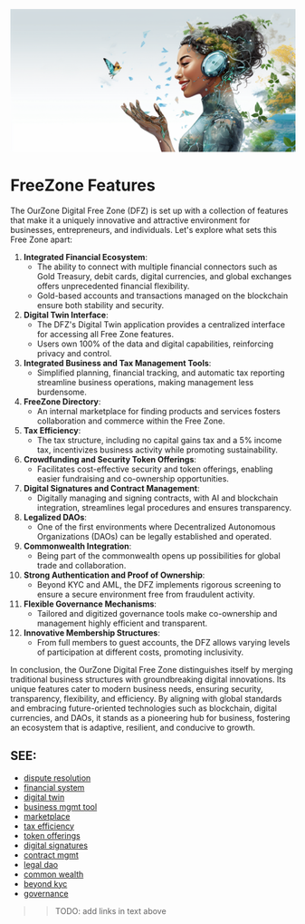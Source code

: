 ![](img/features.png)

# FreeZone Features

The OurZone Digital Free Zone (DFZ) is set up with a collection of features that make it a uniquely innovative and attractive environment for businesses, entrepreneurs, and individuals. Let's explore what sets this Free Zone apart:

1. **Integrated Financial Ecosystem**:
   * The ability to connect with multiple financial connectors such as Gold Treasury, debit cards, digital currencies, and global exchanges offers unprecedented financial flexibility.
   * Gold-based accounts and transactions managed on the blockchain ensure both stability and security.
1. **Digital Twin Interface**:
   * The DFZ's Digital Twin application provides a centralized interface for accessing all Free Zone features.
   * Users own 100% of the data and digital capabilities, reinforcing privacy and control.
1. **Integrated Business and Tax Management Tools**:
   * Simplified planning, financial tracking, and automatic tax reporting streamline business operations, making management less burdensome.
1. **FreeZone Directory**:
   * An internal marketplace for finding products and services fosters collaboration and commerce within the Free Zone.
1. **Tax Efficiency**:
   * The tax structure, including no capital gains tax and a 5% income tax, incentivizes business activity while promoting sustainability.
1. **Crowdfunding and Security Token Offerings**:
   * Facilitates cost-effective security and token offerings, enabling easier fundraising and co-ownership opportunities.
1. **Digital Signatures and Contract Management**:
   * Digitally managing and signing contracts, with AI and blockchain integration, streamlines legal procedures and ensures transparency.
1. **Legalized DAOs**:
   * One of the first environments where Decentralized Autonomous Organizations (DAOs) can be legally established and operated.
1. **Commonwealth Integration**:
   * Being part of the commonwealth opens up possibilities for global trade and collaboration.
1. **Strong Authentication and Proof of Ownership**:
   * Beyond KYC and AML, the DFZ implements rigorous screening to ensure a secure environment free from fraudulent activity.
1. **Flexible Governance Mechanisms**:
   * Tailored and digitized governance tools make co-ownership and management highly efficient and transparent.
1. **Innovative Membership Structures**:
   * From full members to guest accounts, the DFZ allows varying levels of participation at different costs, promoting inclusivity.

In conclusion, the OurZone Digital Free Zone distinguishes itself by merging traditional business structures with groundbreaking digital innovations. Its unique features cater to modern business needs, ensuring security, transparency, flexibility, and efficiency. By aligning with global standards and embracing future-oriented technologies such as blockchain, digital currencies, and DAOs, it stands as a pioneering hub for business, fostering an ecosystem that is adaptive, resilient, and conducive to growth.

## SEE:

- [dispute resolution](features/1_dispute_resolution.md)		
- [financial system](features/2_financial_system.md)
- [digital twin](features/3_feature_digital_twin.md)
- [business mgmt tool](features/4_biz_mgmt_tool.md)
- [marketplace](features/5_directory.md)
- [tax efficiency](features/6_tax_efficiency.md)
- [token offerings](features/7_security_token_offerings.md)
- [digital signatures](features/8_digital_signatures.md)
- [contract mgmt](features/9_contract_mgmt.md)
- [legal dao](features/10_legal_dao.md)	
- [common wealth](features/11_common_wealth.md)
- [beyond kyc](features/12_beyond_kyc.md)
- [governance](features/13_governance.md)

>> TODO: add links in text above